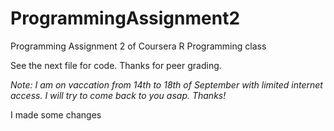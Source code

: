 # ProgrammingAssignment2
Programming Assignment 2 of Coursera R Programming class

See the next file for code. Thanks for peer grading.

_Note: I am on vaccation from 14th to 18th of September with limited internet access. I will try to come back to you asap. Thanks!_

I made some changes